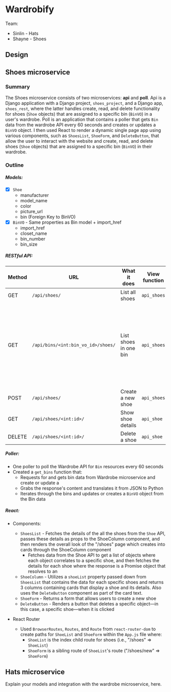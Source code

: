 # Wardrobify

Team:

* Sinlin - Hats
* Shayne - Shoes

## Design

## Shoes microservice

### Summary
The Shoes microservice consists of two microservices: **api** and **poll**. Api is a Django application with a Django project, `shoes_project`, and a Django app, `shoes_rest`, where the latter handles create, read, and delete functionality for shoes (`Shoe` objects) that are assigned to a specific bin (`BinVO`) in a user's wardrobe. Poll is an application that contains a poller that gets `Bin` data from the wardrobe API every 60 seconds and creates or updates a `BinVO` object. I then used React to render a dynamic single page app using various components, such as `ShoesList`, `ShoeForm`, and `DeleteButton`, that allow the user to interact with the website and create, read, and delete shoes (`Shoe` objects) that are assigned to a specific bin (`BinVO`) in their wardrobe.

### Outline
##### Models:

- [x] `Shoe`
  - manufacturer
  - model_name
  - color
  - picture_url
  - bin (Foreign Key to BinVO)
- [x] `BinVO` - Same properties as Bin model + import_href
  - import_href
  - closet_name
  - bin_number
  - bin_size

##### RESTful API:

| Method | URL | What it does | View function | Notes |
| ------ | ------ | ------ | ------ | ------ |
|   GET  |    `/api/shoes/`    |    List all shoes     | `api_shoes` |
| GET | `/api/bins/<int:bin_vo_id>/shoes/` | List shoes in one bin | `api_shoes` | Use in the back-end to double check which shoes were added to which bin |
|    POST    |   `/api/shoes/`     |    Create a new shoe    | `api_shoes` |
| GET | `/api/shoes/<int:id>/` | Show shoe details | `api_shoe` |
| DELETE | `/api/shoes/<int:id>/` | Delete a shoe | `api_shoe` |

##### Poller:
- One poller to poll the Wardrobe API for `Bin` resources every 60 seconds
- Created a `get_bins` function that:
  - Requests for and gets bin data from Wardrobe microservice and create or update a 
  - Grabs the response's content and translates it from JSON to Python
  - Iterates through the bins and updates or creates a `BinVO` object from the Bin data

##### React:
- Components:
  - `ShoesList` - Fetches the details of the all the shoes from the `Shoe` API, passes these details as props to the ShoeColumn component, and then renders the overall look of the "/shoes" page which creates  into cards through the ShoeColumn component
    - Fetches data from the Shoe API to get a list of objects where each object correlates to a specific shoe, and then fetches the details for each shoe where the response is a Promise object that resolves to an  
  - `ShoeColumn` - Utilizes a `shoeList` property passed down from `ShoesList`  that contains the data for each specific shoes and returns 3 columns containing cards that display a shoe and its details. Also uses the `DeleteButton` component as part of the card text.
  - `ShoeForm` - Returns a form that allows users to create a new shoe
  - `DeleteButton` - Renders a button that deletes a specific object––in this case, a specific shoe––when it is clicked

- React Router
  - Used `BrowserRoutes`, `Routes`, and `Route` from  `react-router-dom` to create paths for `ShoeList` and `ShoeForm` within the `App.js` file where:
    - `ShoeList` is the index child route for shoes (i.e., "/shoes" => `ShoeList`)
    - `ShoeForm` is a sibling route of `ShoeList`'s route ("/shoes/new" => `ShoeForm`)

## Hats microservice

Explain your models and integration with the wardrobe
microservice, here.
